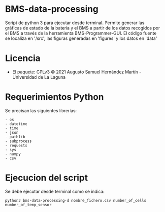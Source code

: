 # BMS-data-processing
Script de python 3 para ejecutar desde terminal. Permite generar las gráficas de estado de la batería y el BMS a partir de los datos recogidos por el BMS a través de la herramienta BMS-Programmer-GUI. El código fuente se localiza en '/src', las figuras generadas en 'figures' y los datos en 'data'

# Licencia
- El paquete: [GPLv3](LICENSE) © 2021 Augusto Samuel Hernández Martín - Universidad de La Laguna

# Requerimientos Python
Se precisan las siguientes librerías:
~~~
- os
- datetime
- time
- json
- pathlib
- subprocess
- requests
- sys
- numpy
- csv
~~~

# Ejecucion del script

Se debe ejecutar desde terminal como se indica:
~~~
python3 bms-data-processing-d nombre_fichero.csv number_of_cells number_of_temp_sensor
~~~
